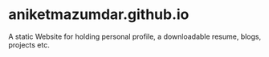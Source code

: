 # aniketmazumdar.github.io
A static Website for holding personal profile, a downloadable resume, blogs, projects etc.
